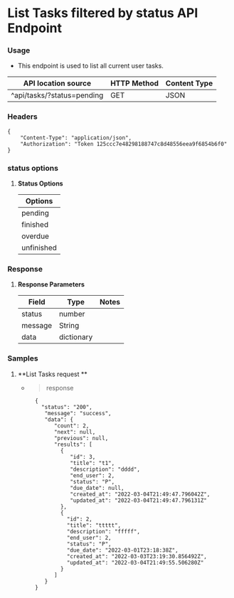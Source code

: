 # List Tasks filtered by status API Endpoint


### Usage

* This endpoint is used to list all current user tasks.


| API location source   | HTTP Method	 | Content Type	|
|---------------------  |-------------- |---	     
| ^api/tasks/?status=pending   | GET          |     JSON      |


### Headers
```
{
    "Content-Type": "application/json",
    "Authorization": "Token 125ccc7e48298188747c8d48556eea9f6854b6f0"
}
```

### status options
1. **Status Options**

    | Options       | 
    |---
    | pending  |
    | finished |
    | overdue    |
    | unfinished    |


### Response
1. **Response Parameters**

    |  Field   | Type       | Notes                 |
    |------------|--------------|---	       |
    |  status  | number     |                       |
    |  message | String     |                       |
    |  data | dictionary |  |


### Samples

1. **List Tasks request **

    * > response

            {
              "status": "200",
               "message": "success",
               "data": {
                  "count": 2,
                  "next": null,
                  "previous": null,
                  "results": [
                    {
                       "id": 3,
                       "title": "t1",
                       "description": "dddd",
                       "end_user": 2,
                       "status": "P",
                       "due_date": null,
                       "created_at": "2022-03-04T21:49:47.796042Z",
                       "updated_at": "2022-03-04T21:49:47.796131Z"
                    },
                    {
                      "id": 2,
                      "title": "ttttt",
                      "description": "fffff",
                      "end_user": 2,
                      "status": "P",
                      "due_date": "2022-03-01T23:18:38Z",
                      "created_at": "2022-03-03T23:19:30.856492Z",
                      "updated_at": "2022-03-04T21:49:55.506280Z"
                    }
                  ]
               }
            }
